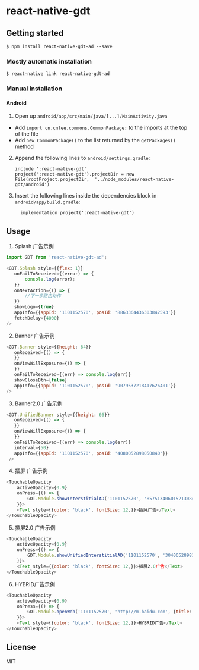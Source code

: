 
# react-native-gdt

## Getting started

`$ npm install react-native-gdt-ad --save`

### Mostly automatic installation

`$ react-native link react-native-gdt-ad`

### Manual installation


#### Android

1. Open up `android/app/src/main/java/[...]/MainActivity.java`
  - Add `import cn.cnlee.commons.CommonPackage;` to the imports at the top of the file
  - Add `new CommonPackage()` to the list returned by the `getPackages()` method
2. Append the following lines to `android/settings.gradle`:
  	```
  	include ':react-native-gdt'
  	project(':react-native-gdt').projectDir = new File(rootProject.projectDir, 	'../node_modules/react-native-gdt/android')
  	```
3. Insert the following lines inside the dependencies block in `android/app/build.gradle`:
  	```
      implementation project(':react-native-gdt')
  	```


## Usage
1. Splash 广告示例
```javascript
import GDT from 'react-native-gdt-ad';

<GDT.Splash style={{flex: 1}}
   onFailToReceived={(error) => {
       console.log(error);
   }}
   onNextAction={() => {
       //下一步路由动作
   }}
   showLogo={true}
   appInfo={{appId: '1101152570', posId: '8863364436303842593'}}
   fetchDelay={4000}
/>
```
2. Banner 广告示例
```javascript
<GDT.Banner style={{height: 64}}
   onReceived={() => {
   }}
   onViewWillExposure={() => {
   }}
   onFailToReceived={(err) => console.log(err)}
   showCloseBtn={false}
   appInfo={{appId: '1101152570', posId: '9079537218417626401'}}
/>
```
3. Banner2.0 广告示例
```javascript
<GDT.UnifiedBanner style={{height: 66}}
   onReceived={() => {
   }}
   onViewWillExposure={() => {
   }}
   onFailToReceived={(err) => console.log(err)}
   interval={50}
   appInfo={{appId: '1101152570', posId: '4080052898050840'}}
 />
```
4. 插屏 广告示例
```javascript
<TouchableOpacity
    activeOpacity={0.9}
    onPress={() => {
        GDT.Module.showInterstitialAD('1101152570', '8575134060152130849', true);
    }}>
    <Text style={{color: 'black', fontSize: 12,}}>插屏广告</Text>
</TouchableOpacity>
```
5. 插屏2.0 广告示例
```javascript
<TouchableOpacity
    activeOpacity={0.9}
    onPress={() => {
        GDT.Module.showUnifiedInterstitialAD('1101152570', '3040652898151811', true);
    }}>
    <Text style={{color: 'black', fontSize: 12,}}>插屏2.0广告</Text>
</TouchableOpacity>
```
6.  HYBRID广告示例
```javascript
<TouchableOpacity
    activeOpacity={0.9}
    onPress={() => {
        GDT.Module.openWeb('1101152570', 'http://m.baidu.com', {title: '测试标题', titleBarHeight: 45, titleSize: 20, titleColor: '#ff0000ff'});
    }}>
    <Text style={{color: 'black', fontSize: 12,}}>HYBRID广告</Text>
</TouchableOpacity>
```
## License
MIT